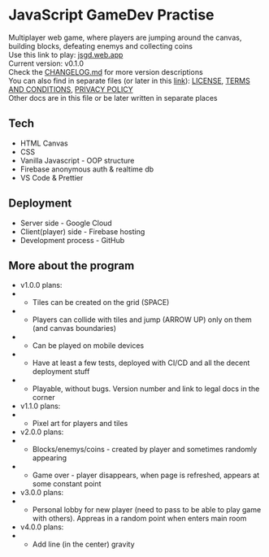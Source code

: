 # JavaScript GameDev Practise

Multiplayer web game, where players are jumping around the canvas, building blocks, defeating enemys and collecting coins  
Use this link to play: [jsgd.web.app](https://jsgd.web.app)  
Current version: v0.1.0  
Check the [CHANGELOG.md](/CHANGELOG.md) for more version descriptions  
You can also find in separate files (or later in this [link](https://npw.lt/#/code)): [LICENSE](/LICENCE.md), [TERMS AND CONDITIONS](/TERMSANDCONDITIONS.md), [PRIVACY POLICY](/PRIVACYPOLICY.md)  
Other docs are in this file or be later written in separate places

## Tech

-   HTML Canvas
-   CSS
-   Vanilla Javascript - OOP structure
-   Firebase anonymous auth & realtime db
-   VS Code & Prettier

## Deployment

-   Server side - Google Cloud
-   Client(player) side - Firebase hosting
-   Development process - GitHub

## More about the program

-   v1.0.0 plans:
-   -   Tiles can be created on the grid (SPACE)
-   -   Players can collide with tiles and jump (ARROW UP) only on them (and canvas boundaries)
-   -   Can be played on mobile devices
-   -   Have at least a few tests, deployed with CI/CD and all the decent deployment stuff
-   -   Playable, without bugs. Version number and link to legal docs in the corner
-   v1.1.0 plans:
-   -   Pixel art for players and tiles
-   v2.0.0 plans:
-   -   Blocks/enemys/coins - created by player and sometimes randomly appearing
-   -   Game over - player disappears, when page is refreshed, appears at some constant point
-   v3.0.0 plans:
-   -   Personal lobby for new player (need to pass to be able to play game with others). Appreas in a random point when enters main room
-   v4.0.0 plans:
-   -   Add line (in the center) gravity
